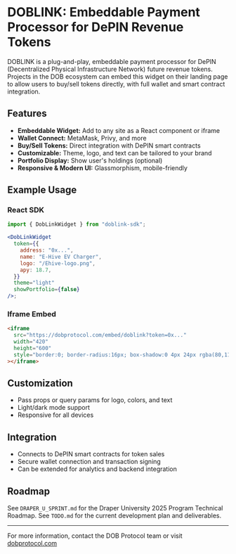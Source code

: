 # DOBLINK: Embeddable Payment Processor for DePIN Revenue Tokens

DOBLINK is a plug-and-play, embeddable payment processor for DePIN (Decentralized Physical Infrastructure Network) future revenue tokens. Projects in the DOB ecosystem can embed this widget on their landing page to allow users to buy/sell tokens directly, with full wallet and smart contract integration.

## Features

- **Embeddable Widget:** Add to any site as a React component or iframe
- **Wallet Connect:** MetaMask, Privy, and more
- **Buy/Sell Tokens:** Direct integration with DePIN smart contracts
- **Customizable:** Theme, logo, and text can be tailored to your brand
- **Portfolio Display:** Show user's holdings (optional)
- **Responsive & Modern UI:** Glassmorphism, mobile-friendly

## Example Usage

### React SDK

```jsx
import { DobLinkWidget } from "doblink-sdk";

<DobLinkWidget
  token={{
    address: "0x...",
    name: "E-Hive EV Charger",
    logo: "/Ehive-logo.png",
    apy: 18.7,
  }}
  theme="light"
  showPortfolio={false}
/>;
```

### Iframe Embed

```html
<iframe
  src="https://dobprotocol.com/embed/doblink?token=0x..."
  width="420"
  height="600"
  style="border:0; border-radius:16px; box-shadow:0 4px 24px rgba(80,112,255,0.08);"
></iframe>
```

## Customization

- Pass props or query params for logo, colors, and text
- Light/dark mode support
- Responsive for all devices

## Integration

- Connects to DePIN smart contracts for token sales
- Secure wallet connection and transaction signing
- Can be extended for analytics and backend integration

## Roadmap

See `DRAPER_U_SPRINT.md` for the Draper University 2025 Program Technical Roadmap.
See `TODO.md` for the current development plan and deliverables.

---

For more information, contact the DOB Protocol team or visit [dobprotocol.com](https://dobprotocol.com)
